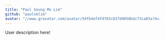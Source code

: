 ```yaml
---
title: "Paul Seung Mo Lim"
github: "paulsmlim"
avatar: "//www.gravatar.com/avatar/59fb4ef4fd703c837d9058bdc73ca83a?d=identicon"
---
```


User description here!
